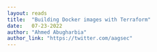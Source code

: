 ```yaml
---
layout: reads
title:  "Building Docker images with Terraform"
date:   07-23-2022
author: "Ahmed Abugharbia"
author_link: "https://twitter.com/aagsec"
---
```

